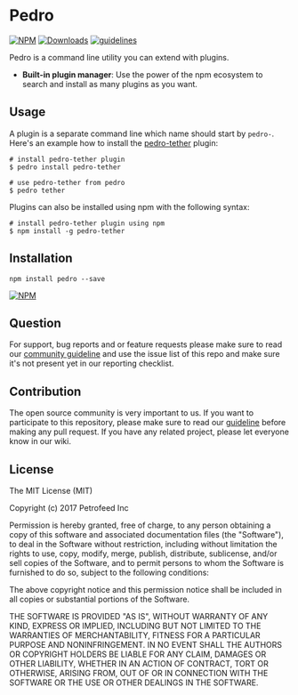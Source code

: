 # Pedro

[![NPM](https://img.shields.io/npm/v/pedro.svg)](https://www.npmjs.com/package/pedro)
[![Downloads](https://img.shields.io/npm/dm/pedro.svg)](http://npm-stat.com/charts.html?package=pedro)
[![guidelines](https://tether.github.io/contribution-guide/badge-guidelines.svg)](https://github.com/tether/contribution-guide)

Pedro is a command line utility you can extend with plugins.
* **Built-in plugin manager**: Use the power of the npm ecosystem to search and install as many plugins as you want.
<!-- * **Aliases**: Pedro allows you to easily install and add any command line, even the one that haven't been created for Pedro. -->

## Usage

A plugin is a separate command line which name should start by `pedro-`. Here's an example how to install the [pedro-tether](https://github.com/tether/pedro-tether) plugin:

```shell
# install pedro-tether plugin
$ pedro install pedro-tether

# use pedro-tether from pedro
$ pedro tether
```

Plugins can also be installed using npm with the following syntax:

```shell
# install pedro-tether plugin using npm
$ npm install -g pedro-tether
```

## Installation

```shell
npm install pedro --save
```

[![NPM](https://nodei.co/npm/pedro.png)](https://nodei.co/npm/pedro/)


## Question

For support, bug reports and or feature requests please make sure to read our
<a href="https://github.com/tether/contribution-guide" target="_blank">community guideline</a> and use the issue list of this repo and make sure it's not present yet in our reporting checklist.

## Contribution

The open source community is very important to us. If you want to participate to this repository, please make sure to read our <a href="https://github.com/tether/contribution-guide" target="_blank">guideline</a> before making any pull request. If you have any related project, please let everyone know in our wiki.

## License


The MIT License (MIT)

Copyright (c) 2017 Petrofeed Inc

Permission is hereby granted, free of charge, to any person obtaining a copy of this software and associated documentation files (the "Software"), to deal in the Software without restriction, including without limitation the rights to use, copy, modify, merge, publish, distribute, sublicense, and/or sell copies of the Software, and to permit persons to whom the Software is furnished to do so, subject to the following conditions:

The above copyright notice and this permission notice shall be included in all copies or substantial portions of the Software.

THE SOFTWARE IS PROVIDED "AS IS", WITHOUT WARRANTY OF ANY KIND, EXPRESS OR IMPLIED, INCLUDING BUT NOT LIMITED TO THE WARRANTIES OF MERCHANTABILITY, FITNESS FOR A PARTICULAR PURPOSE AND NONINFRINGEMENT. IN NO EVENT SHALL THE AUTHORS OR COPYRIGHT HOLDERS BE LIABLE FOR ANY CLAIM, DAMAGES OR OTHER LIABILITY, WHETHER IN AN ACTION OF CONTRACT, TORT OR OTHERWISE, ARISING FROM, OUT OF OR IN CONNECTION WITH THE SOFTWARE OR THE USE OR OTHER DEALINGS IN THE SOFTWARE.
